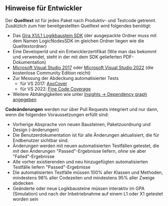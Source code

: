 ## Hinweise für Entwickler

Der **Quelltext** ist für jedes Paket nach Produktiv- und Testcode getrennt.
Zusätzlich zum hier bereitgestellten Quelltext wird folgendes benötigt:
* Das [Gira X1/L1 Logikbaustein SDK](https://partner.gira.de/service/developer.html)
  (der ausgepackte Ordner muss mit dem Namen LogicNodesSDK im gleichen Ordner
  liegen wie die Quelltextordner)
* Eine DeveloperId und ein Entwicklerzertifikat (Wie man das bekommt und
  verwendet, steht in der mit dem SDK gelieferten PDF-Dokumentation)
* [Microsoft Visual Studio 2017](https://visualstudio.microsoft.com/de/thank-you-downloading-visual-studio/?sku=Community&rel=15) oder [Microsoft Visual Studio 2022](https://visualstudio.microsoft.com/de/thank-you-downloading-visual-studio/?sku=Community&channel=Release&version=VS2022)
  (die kostenlose Community Edition reicht)
* Zur Messung der Abdeckung automatisierter Tests
   * für VS 2017: [AxoCover](https://marketplace.visualstudio.com/items?itemName=axodox1.AxoCover)
   * für VS 2022: [Fine Code Coverage](https://marketplace.visualstudio.com/items?itemName=FortuneNgwenya.FineCodeCoverage) 
* Weitere Abhängigkeiten wie unter [Insights -> Dependency graph
  angegeben](https://github.com/recomedia/x1-logic-nodes/network/dependencies)

**Codeänderungen** werden nur über Pull Requests integriert und nur dann,
wenn die folgenden Voraussetzungen erfüllt sind:
* Vorherige Absprache von neuen Bausteinen, Paketzuordnung und Design
  (-änderungen)
* Die Benutzerdokumentation ist für alle Änderungen aktualisiert, die für
  Endbenutzer sichtbar sind.
* Änderungen werden mit neuen automatisierten Testfällen getestet, die
  _mit_ den Änderungen "Passed"-Ergebnisse liefern, _ohne_ sie aber
  "Failed"-Ergebnisse
* Alle vorher existierenden und neu hinzugefügten automatisierten Testfälle
  liefern "Passed"-Ergebnisse
* Die automatisierten Testfälle müssen 100% aller Klassen und Methoden,
  mindestens 98% aller Codezeilen und mindestens 95% aller Zweige
  abdecken
* Geänderte oder neue Logikbausteine müssen interaktiv im GPA (Simulation)
  und nach der Inbetriebnahme auf einem L1 oder X1 getestet worden sein

